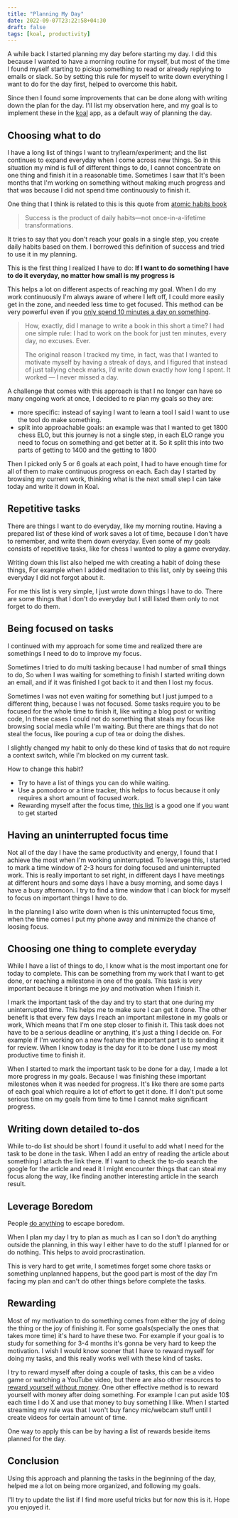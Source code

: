 ```yaml
---
title: "Planning My Day"
date: 2022-09-07T23:22:58+04:30
draft: false
tags: [koal, productivity]
---
```


A while back I started planning my day before starting my day. I did this because I wanted to have a morning routine for myself,
but most of the time I found myself starting to pickup something to read or already replying to emails or slack. So by setting this
rule for myself to write down everything I want to do for the day first, helped to overcome this habit.

Since then I found some improvements that can be done along with writing down the plan for the day. I'll list my observation here, and my
goal is to implement these in the [koal](https://github.com/Glyphack/koal) app, as a default way of planning the day.

## Choosing what to do

I have a long list of things I want to try/learn/experiment; and the list continues to expand everyday when I come across new things.
So in this situation my mind is full of different things to do, I cannot concentrate on one thing and finish it in a reasonable time.
Sometimes I saw that It's been months that I'm working on something without making much progress and that was because I did not spend
time continuously to finish it.

One thing that I think is related to this is this quote from [atomic habits book](https://jamesclear.com/atomic-habits)

> Success is the product of daily habits—not once-in-a-lifetime transformations.

It tries to say that you don't reach your goals in a single step, you create daily habits based on them.
I borrowed this definition of success and tried to use it in my planning.

This is the first thing I realized I have to do:
**If I want to do something I have to do it everyday, no matter how small is my progress is**

This helps a lot on different aspects of reaching my goal.
When I do my work continuously I'm always aware of where I left off,
I could more easily get in the zone, and needed less time to get focused.
This method can be very powerful even if you [only spend 10 minutes a day on something](https://medium.com/@alexallain/ten-minutes-a-day-e2fa1084f924).

> How, exactly, did I manage to write a book in this short a time? I had one simple rule: I had to work on the book for just ten minutes, every day, no excuses. Ever.
>
> The original reason I tracked my time, in fact, was that I wanted to motivate myself by having a streak of days, and I figured that instead of just tallying check marks, I’d write down exactly how long I spent. It worked — I never missed a day.

A challenge that comes with this approach is that I no longer can have so many ongoing work at once,
I decided to re plan my goals so they are:

- more specific: instead of saying I want to learn a tool I said I want to use the tool do make something.
- split into approachable goals: an example was that I wanted to get 1800 chess ELO, but this journey is not a single step, in each ELO range you need to focus on something and get better at it. So it split this into two parts of getting to 1400 and the getting to 1800

Then I picked only 5 or 6 goals at each point, I had to have enough time for all of them to make continuous progress on each.
Each day I started by browsing my current work, thinking what is the next small step I can take today and write it down in Koal.

## Repetitive tasks

There are things I want to do everyday, like my morning routine.
Having a prepared list of these kind of work saves a lot of time,
because I don't have to remember, and write them down everyday.
Even some of my goals consists of repetitive tasks,
like for chess I wanted to play a game everyday.

Writing down this list also helped me with creating a habit of doing these things, For example when I
added meditation to this list, only by seeing this everyday I did not forgot about it.

For me this list is very simple, I just wrote down things I have to do. There are some things that I don't
do everyday but I still listed them only to not forget to do them.

## Being focused on tasks

I continued with my approach for some time and realized there are somethings I need to do to improve my focus.

Sometimes I tried to do multi tasking because I had number of small things to do, So when I was waiting for something to finish
I started writing down an email, and if it was finished I got back to it and then I lost my focus.

Sometimes I was not even waiting for something but I just jumped to a different thing, because I was not focused.
Some tasks require you to be focused for the whole time to finish it, like writing a blog post or writing code,
In these cases I could not do something that steals my focus like browsing social media while I'm waiting.
But there are things that do not steal the focus, like pouring a cup of tea or doing the dishes.

I slightly changed my habit to only do these kind of tasks that do not require a context switch,
while I'm blocked on my current task.

How to change this habit?

- Try to have a list of things you can do while waiting.
- Use a pomodoro or a time tracker, this helps to focus because it only requires a short amount of focused work.
- Rewarding myself after the focus time, [this list](https://www.frugalconfessions.com/save-me-money/reward-yourself/) is a good one if you want to get started

## Having an uninterrupted focus time

Not all of the day I have the same productivity and energy, I found that I achieve the most when I'm working uninterrupted.
To leverage this, I started to mark a time window of 2-3 hours for doing focused and uninterrupted work.
This is really important to set right, in different days I have meetings at different hours and some days I have a busy morning,
and some days I have a busy afternoon.
I try to find a time window that I can block for myself to focus on important things I have to do.

In the planning I also write down when is this uninterrupted focus time, when the time comes I put my phone away and minimize
the chance of loosing focus.

## Choosing one thing to complete everyday

While I have a list of things to do, I know what is the most important one for today to complete.
This can be something from my work that I want to get done, or reaching a milestone in one of the goals.
This task is very important because it brings me joy and motivation when I finish it.

I mark the important task of the day and try to start that one during my uninterrupted time. This helps me to make sure I can get it done.
The other benefit is that every few days I reach an important milestone in my goals or work,
Which means that I'm one step closer to finish it.
This task does not have to be a serious deadline or anything, it's just a thing I decide on.
For example if I'm working on a new feature the important part is to sending it for review.
When I know today is the day for it to be done I use my most productive time to finish it.

When I started to mark the important task to be done for a day,
I made a lot more progress in my goals. Because I was finishing these important milestones when it was needed for progress.
It's like there are some parts of each goal which require a lot of effort to get it done.
If I don't put some serious time on my goals from time to time I cannot make significant progress.

## Writing down detailed to-dos

While to-do list should be short I found it useful to add what I need for the task to be done in the task.
When I add an entry of reading the article about something I attach the link there.
If I want to check the to-do search the google for the article and read it I might encounter
things that can steal my focus along the way, like finding another interesting article in the search result.

## Leverage Boredom

People [do anything](https://www.science.org/content/article/people-would-rather-be-electrically-shocked-left-alone-their-thoughts) to escape boredom.

When I plan my day I try to plan as much as I can so I don't do anything outside the planning, in this way I either have to do the stuff
I planned for or do nothing. This helps to avoid procrastination.

This is very hard to get write, I sometimes forget some chore tasks or something unplanned happens, but the good part is most of the day
I'm facing my plan and can't do other things before complete the tasks.

## Rewarding

Most of my motivation to do something comes from either the joy of doing the thing or the joy of finishing it.
For some goals(specially the ones that takes more time) it's hard to have these two.
For example if your goal is to study for something for 3-4 months it's gonna be very hard to keep the motivation.
I wish I would know sooner that I have to reward myself for doing my tasks, and this really works well with these kind of tasks.

I try to reward myself after doing a couple of tasks, this can be a video game or watching a YouTube video,
but there are also other resources to [reward yourself without money](https://www.frugalconfessions.com/save-me-money/reward-yourself/).
One other effective method is to reward yourself with money after doing something. For example I can put aside 10$ each
time I do X and use that money to buy something I like.
When I started streaming my rule was that I won't buy fancy mic/webcam stuff until I create videos for certain amount of time.

One way to apply this can be by having a list of rewards beside items planned for the day.

## Conclusion

Using this approach and planning the tasks in the beginning of the day, helped me a lot on being more organized, and following
my goals.

I'll try to update the list if I find more useful tricks but for now this is it. Hope you enjoyed it.
